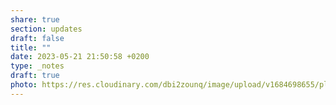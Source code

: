```yaml
---
share: true
section: updates
draft: false
title: ""
date: 2023-05-21 21:50:58 +0200
type: _notes
draft: true
photo: https://res.cloudinary.com/dbi2zounq/image/upload/v1684698655/pltouhlhxqgsybjpu6t2.jpg
---
```





